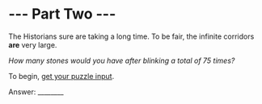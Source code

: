 # --- Part Two ---

The Historians sure are taking a long time. To be fair, the infinite corridors **are** very large.

*How many stones would you have after blinking a total of 75 times?*

To begin, [get your puzzle input](./challenge_2.txt).

Answer: ________